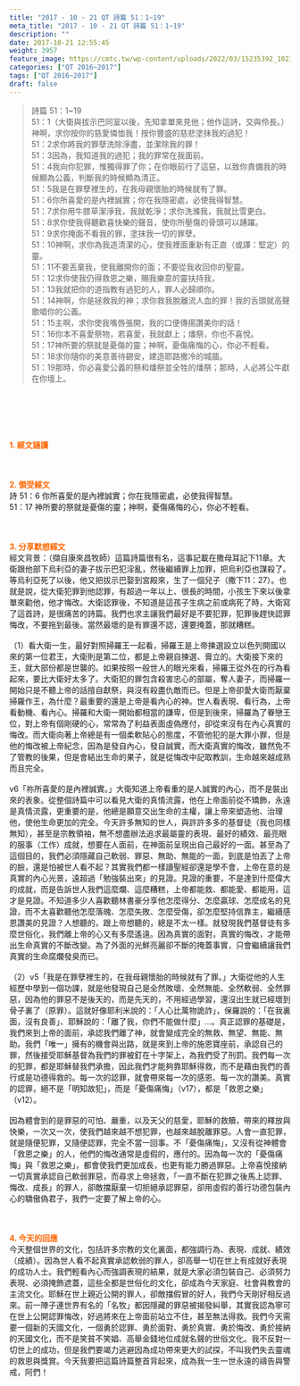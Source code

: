 ```yaml
---
title: "2017 - 10 - 21 QT 詩篇 51：1~19"
meta_title: "2017 - 10 - 21 QT 詩篇 51：1~19"
description: ""
date: 2017-10-21 12:55:45
weight: 3957
feature_image: https://cmtc.tw/wp-content/uploads/2022/03/15235392_10211799862337740_180693556567566654_o-1.webp
categories: ["QT 2016~2017"]
tags: ["QT 2016~2017"]
draft: false
---
```


<blockquote>詩篇 51：1~19<br />
51：1（大衛與拔示巴同室以後，先知拿單來見他；他作這詩，交與伶長。）神啊，求你按你的慈愛憐恤我！按你豐盛的慈悲塗抹我的過犯！<br />
51：2求你將我的罪孽洗除淨盡，並潔除我的罪！<br />
51：3因為，我知道我的過犯；我的罪常在我面前。<br />
51：4我向你犯罪，惟獨得罪了你；在你眼前行了這惡，以致你責備我的時候顯為公義，判斷我的時候顯為清正。<br />
51：5我是在罪孽裡生的，在我母親懷胎的時候就有了罪。<br />
51：6你所喜愛的是內裡誠實；你在我隱密處，必使我得智慧。<br />
51：7求你用牛膝草潔淨我，我就乾淨；求你洗滌我，我就比雪更白。<br />
51：8求你使我得聽歡喜快樂的聲音，使你所壓傷的骨頭可以踴躍。<br />
51：9求你掩面不看我的罪，塗抹我一切的罪孽。<br />
51：10神啊，求你為我造清潔的心，使我裡面重新有正直（或譯：堅定）的靈。<br />
51：11不要丟棄我，使我離開你的面；不要從我收回你的聖靈。<br />
51：12求你使我仍得救恩之樂，賜我樂意的靈扶持我，<br />
51：13我就把你的道指教有過犯的人，罪人必歸順你。<br />
51：14神啊，你是拯救我的神；求你救我脫離流人血的罪！我的舌頭就高聲歌唱你的公義。<br />
51：15主啊，求你使我嘴唇張開，我的口便傳揚讚美你的話！<br />
51：16你本不喜愛祭物，若喜愛，我就獻上；燔祭，你也不喜悅。<br />
51：17神所要的祭就是憂傷的靈；神啊，憂傷痛悔的心，你必不輕看。<br />
51：18求你隨你的美意善待錫安，建造耶路撒冷的城牆。<br />
51：19那時，你必喜愛公義的祭和燔祭並全牲的燔祭；那時，人必將公牛獻在你壇上。</blockquote><br />
&nbsp;<br />
<br />
&nbsp;<br />
<br />
<span style="color: #ff6600;"><strong>1. </strong><strong>經文誦讀</strong></span><br />
<br />
<span style="color: #ff6600;"><strong> </strong></span><br />
<br />
<span style="color: #ff6600;"><strong>2. </strong><strong>領受經文<br />
</strong></span>詩 51：6 你所喜愛的是內裡誠實；你在我隱密處，必使我得智慧。<br />
51：17 神所要的祭就是憂傷的靈；神啊，憂傷痛悔的心，你必不輕看。<br />
<br />
&nbsp;<br />
<br />
<span style="color: #ff6600;"><strong>3. 分享默想經文<br />
</strong></span>經文背景：（擷自康來昌牧師）這篇詩篇很有名，這事記載在撒母耳記下11章。大衛跟他部下烏利亞的妻子拔示巴犯淫亂，然後繼續罪上加罪，把烏利亞也謀殺了。等烏利亞死了以後，他又把拔示巴娶到宮殿來，生了一個兒子（撒下11：27）。也就是說，從大衛犯罪到他認罪，有超過一年以上、很長的時間，小孩生下來以後拿單來勸他，他才悔改。大衛認罪後，不知道是這孩子生病之前或病死了時，大衛寫了這首詩，是很痛苦的詩篇。我們也求主讓我們最好是不要犯罪，犯罪後趕快認罪悔改，不要拖到最後。當然最壞的是有罪還不認，還要掩蓋，那就糟糕。<br />
<br />
（1）看大衛一生，最好對照掃羅王一起看，掃羅王是上帝揀選設立以色列開國以來的第一位君王，大衛則是第二位，都是上帝親自揀選、膏立的。大衛接下來的王，就大部份都是世襲的。如果按照一般世人的眼光來看，掃羅王從外在的行為看起來，要比大衛好太多了。大衛犯的罪包含殺害忠心的部屬，奪人妻子，而掃羅一開始只是不聽上帝的話擅自獻祭，與沒有殺盡仇敵而已。但是上帝卻愛大衛而厭棄掃羅作王，為什麼？最重要的還是上帝是看內心的神。世人看表現、看行為，上帝看動機、看內心。掃羅和大衛一開始都相當的謙卑，但是到後來，掃羅為了眷戀王位，對上帝有個剛硬的心，常常為了利益表面虛偽應付，卻從來沒有在內心真實的悔改。而大衛向著上帝總是有一個柔軟貼心的態度，不管他犯的是大罪小罪，但是他的悔改被上帝紀念，因為是發自內心，發自誠實，而大衛真實的悔改，雖然免不了管教的後果，但是會結出生命的果子，就是從悔改中記取教訓，生命越來越成熟而且完全。<br />
<br />
v6「祢所喜愛的是內裡誠實。」大衛知道上帝看重的是人誠實的內心，而不是裝出來的表象。從整個詩篇中可以看見大衛的真情流露，他在上帝面前從不矯飾，永遠是真情流露，更重要的是，他總是願意交出生命的主權，讓上帝來塑造他、治理他，使他生命更加的完全。今天許多無知的世人，與許許多多的基督徒（我也同樣無知），甚至是宗教領袖，無不想盡辦法追求最屬靈的表現、最好的績效、最亮眼的服事（工作）成就，想要在人面前，在神面前呈現出自己最好的一面。甚至為了這個目的，我們必須隱藏自己軟弱、罪惡、無助、無能的一面，到底是怕丟了上帝的臉，還是怕被世人看不起？其實我們都一樣讀聖經卻還是學不會，上帝在意的是真實的內心光景，遠超過「勉強裝出來」的見證。見證的重要，不是達到什麼偉大的成就，而是告訴世人我們這麼爛、這麼糟糕，上帝都能救、都能愛、都能用，這才是見證。不知道多少人喜歡聽林書豪分享他怎麼得分、怎麼贏球、怎麼成名的見證，而不太喜歡聽他怎麼落魄、怎麼失敗、怎麼受傷，卻怎麼堅持信靠主，繼續感恩讚美的見證？人想聽的，跟上帝想聽的，總是不太一樣。就發現我們基督徒有多麼世俗化，我們離上帝的心又有多麼遙遠。因為真實的面對，真實的悔改，才能帶出生命真實的不斷改變。為了外面的光鮮亮麗卻不斷的掩蓋事實，只會繼續讓我們真實的生命腐爛發臭而已。<br />
<br />
（2）v5「我是在罪孽裡生的，在我母親懷胎的時候就有了罪。」大衛從他的人生經歷中學到一個功課，就是他發現自己是全然敗壞、全然無能、全然軟弱、全然罪惡，因為他的罪惡不是後天的，而是先天的，不用經過學習，還沒出生就已經壞到骨子裏了（原罪）。這就好像耶利米說的：「人心比萬物詭詐」，保羅說的：「在我裏面，沒有良善」、耶穌說的：「離了我，你們不能做什麼」…。真正認罪的基礎是，我們來到上帝的面前，承認我們離了神，就會變成完全的無救、無望、無能、無助。我們「唯一」擁有的機會與出路，就是來到上帝的施恩寶座前，承認自己的罪，然後接受耶穌基督為我們的罪被釘在十字架上，為我們受了刑罰。我們每一次的犯罪，都是耶穌替我們承擔，因此我們才能夠靠耶穌得救，而不是藉由我們的善行或是功德得救的。每一次的認罪，就會帶來每一次的感恩、每一次的讚美。真實的認罪，絕不是「明知故犯」，而是「憂傷痛悔」（v17），都是「救恩之樂」（v12）。<br />
<br />
因為體會到的是罪惡的可怕、嚴重，以及天父的慈愛，耶穌的救贖，帶來的釋放與快樂，一次又一次，使我們越來越不想犯罪，也越來越脫離罪惡。人會一直犯罪，就是隨便犯罪，又隨便認罪，完全不當一回事。不「憂傷痛悔」，又沒有從神體會「救恩之樂」的人，他們的悔改通常是虛假的，應付的。因為每一次的「憂傷痛悔」與「救恩之樂」，都會使我們更加成長，也更有能力勝過罪惡。上帝喜悅接納一切真實承認自己軟弱罪惡，而尋求上帝拯救，「一直不斷在犯罪之後馬上認罪、悔改、成長」的罪人，卻敵擋厭棄一切拒絕承認罪惡，卻用虛假的善行功德包裝內心的驕傲偽君子，我們一定要了解上帝的心。<br />
<br />
&nbsp;<br />
<br />
<span style="color: #ff6600;"><strong>4. 今天的回應<br />
</strong></span>今天整個世界的文化，包括許多宗教的文化裏面，都強調行為、表現、成就、績效（成績）。因為世人看不起真實承認軟弱的罪人，卻高舉一切在世上有成就好表現的成功人士。我們輕看內心而強調表現的結果，就是大家必須包裝自己、必須努力表現、必須掩飾遮蓋，這些全都是世俗化的文化，卻成為今天家庭、社會與教會的主流文化。耶穌在世上親近公開的罪人，卻敵擋假冒的好人，我們今天剛好相反過來。前一陣子連世界有名的「名牧」都因隱藏的罪惡被揭發糾舉，其實我認為寧可在世上公開認罪悔改，好過將來在上帝面前站立不住，甚至無法得救。我們今天需要一個新的天國文化，一個勇於認罪、勇於面對、勇於真實、勇於悔改、勇於接納的天國文化，而不是笑貧不笑娼、高舉金錢地位成就名聲的世俗文化。我不反對一切世上的成功，但是我們要竭力逃避因為成功帶來更大的試探，不叫我們失去靈魂的救恩與獎賞。今天我要把這篇詩篇整首背起來，成為我一生一世永遠的禱告與警戒，阿們！
        